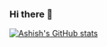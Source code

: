 ### Hi there 👋

[![Ashish's GitHub stats](https://github-readme-stats.vercel.app/api?username=ashish-kamboj&theme=yeblu&show_icons=true)](https://github.com/ashish-kamboj/github-readme-stats)

<!--
**ashish-kamboj/ashish-kamboj** is a ✨ _special_ ✨ repository because its `README.md` (this file) appears on your GitHub profile.

Here are some ideas to get you started:

- 🔭 I’m currently working on ...
- 🌱 I’m currently learning ...
- 👯 I’m looking to collaborate on ...
- 🤔 I’m looking for help with ...
- 💬 Ask me about ...
- 📫 How to reach me: ...
- 😄 Pronouns: ...
- ⚡ Fun fact: ...
-->
